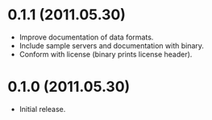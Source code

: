 0.1.1 (2011.05.30)
==================

* Improve documentation of data formats.
* Include sample servers and documentation with binary.
* Conform with license (binary prints license header).

0.1.0 (2011.05.30)
==================

* Initial release.
